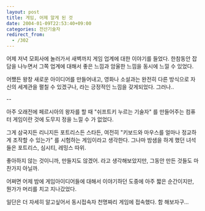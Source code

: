 ```yaml
---
layout: post
title: 게임, 어제 알게 된 것
date: 2004-01-09T22:53:40+09:00
categories: 전산기술자
redirect_from:
  - /302
---
```


어제 저녁 모회사에 놀러가서 새벽까지 게임 업계에 대한 이야기를 들었다. 한참동안 잡담을 나누면서 그쪽 업계에 대해서 좋은 느낌과 암울한 느낌을 동시에 느낄 수 있었다.

어쨌든 왕창 새로운 아이디어를 만들어내고, 영화나 소설과는 완전히 다른 방식으로 자신의 세계관을 펼칠 수 있겠구나, 라는 긍정적인 느낌을 갖게되었다. 그러나..

--

아주 오래전에 페르시아의 왕자를 할 때 "쉬프트키 누르는 기술자" 를 만들어주는 컴퓨터 게임이란 것에 도무지 정을 느낄 수 가 없었다.

그게 삼국지든 리니지든 포트리스든 스타든, 여전히 "키보드와 마우스를 얼마나 정교하게 조작할 수 있는가" 를 시험하는 게임이라고 생각한다. 그나마 밤샘을 하게 했던 녀석들은 포트리스, 심시티, 레밍스 따위.

좋아하지 않는 것이니까, 만들지도 않겠어. 라고 생각해보았지만, 그동안 만든 것들도 마찬가지 아닐까.

어쩌면 어제 밤에 게임아이디어들에 대해서 이야기하던 도중에 아주 짧은 순간이지만, 뭔가가 머리를 치고 지나갔었다.

일단은 더 자세히 알고싶어서 동시접속자 천명짜리 게임에 접속했다. 함 해보자구...
